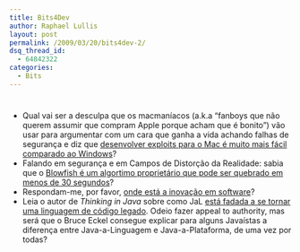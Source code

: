 ```yaml
---
title: Bits4Dev
author: Raphael Lullis
layout: post
permalink: /2009/03/20/bits4dev-2/
dsq_thread_id:
  - 64842322
categories:
  - Bits
---
```

# 

*   Qual vai ser a desculpa que os macmaníacos (a.k.a “fanboys que não querem assumir que compram Apple porque acham que é bonito”) vão usar para argumentar com um cara que ganha a vida achando falhas de segurança e diz que [desenvolver exploits para o Mac é muito mais fácil comparado ao Windows][1]?
*   Falando em segurança e em Campos de Distorção da Realidade: sabia que o [Blowfish é um algortimo proprietário que pode ser quebrado em menos de 30 segundos][2]?
*   Respondam-me, por favor, [onde está a inovação em software][3]?
*   Leia o autor de *Thinking in Java* sobre como JaL [está fadada a se tornar uma linguagem de código legado][4]. Odeio fazer appeal to authority, mas será que o Bruce Eckel consegue explicar para alguns Javaístas a diferença entre Java-a-Linguagem e Java-a-Plataforma, de uma vez por todas?

 [1]: http://blogs.zdnet.com/security/?p=2941
 [2]: http://www.schneier.com/blog/archives/2009/03/blowfish_on_24_1.html
 [3]: http://www.adambossy.com/blog/2009/03/20/where-is-the-innovation-in-software/
 [4]: http://www.artima.com/weblogs/viewpost.jsp?thread=252441